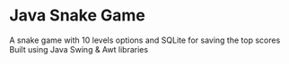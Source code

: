# Java Snake Game
A snake game with 10 levels options and SQLite for saving the top scores
Built using Java Swing & Awt libraries

